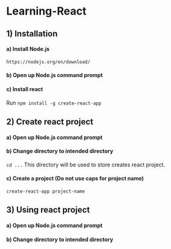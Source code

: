 # Learning-React

## 1) Installation
#### a) Install Node.js
```https://nodejs.org/en/download/```
#### b) Open up Node.js command prompt
#### c) Install react
Run ```npm install -g create-react-app```

## 2) Create react project
#### a) Open up Node.js command prompt
#### b) Change directory to intended directory
```cd ...```
This directory will be used to store creates react project.
#### c) Create a project **(Do not use caps for project name)**
```create-react-app project-name```

## 3) Using react project
#### a) Open up Node.js command prompt
#### b) Change directory to intended directory
